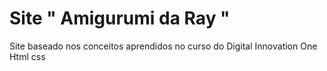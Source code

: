 # Site " Amigurumi da Ray "
Site baseado nos conceitos aprendidos no curso do Digital Innovation One Html css
